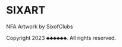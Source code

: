 # SIXART
NFA Artwork by SixofClubs

Copyright 2023 :clubs::clubs::clubs::clubs::clubs::clubs:. All rights reserved.